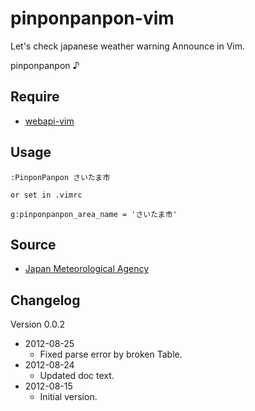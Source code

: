 # pinponpanpon-vim

Let's check japanese weather warning Announce in Vim.

pinponpanpon ♪

## Require

* [webapi-vim](https://github.com/mattn/webapi-vim)

## Usage

```
:PinponPanpon さいたま市

or set in .vimrc

g:pinponpanpon_area_name = 'さいたま市'
```
## Source

* [Japan Meteorological Agency](http://www.jma.go.jp/jp/warn/)

## Changelog

Version 0.0.2

* 2012-08-25
  - Fixed parse error by broken Table.
* 2012-08-24
  - Updated doc text.
* 2012-08-15
  - Initial version.
